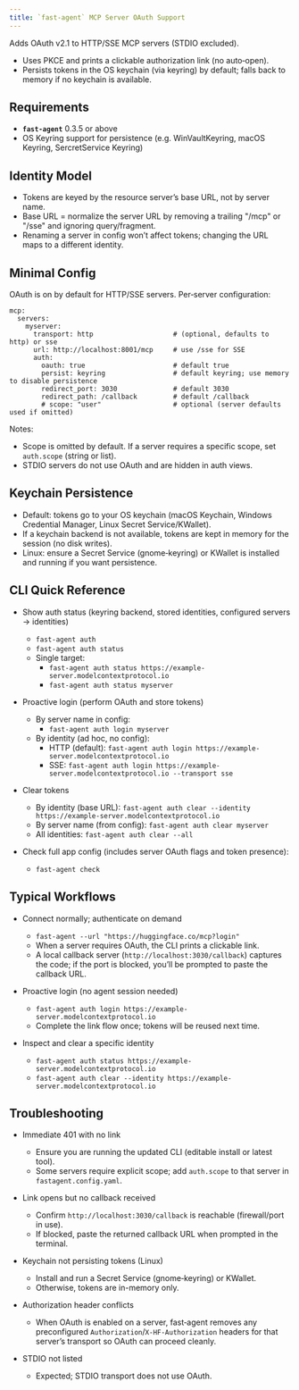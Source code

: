 ```yaml
---
title: `fast-agent` MCP Server OAuth Support
---
```



Adds OAuth v2.1 to HTTP/SSE MCP servers (STDIO excluded).

- Uses PKCE and prints a clickable authorization link (no auto‑open).
- Persists tokens in the OS keychain (via keyring) by default; falls back to memory if no keychain is available.

## Requirements

- **`fast-agent`** 0.3.5 or above
- OS Keyring support for persistence (e.g. WinVaultKeyring, macOS Keyring, SercretService Keyring)

## Identity Model

- Tokens are keyed by the resource server’s base URL, not by server name.
- Base URL = normalize the server URL by removing a trailing "/mcp" or "/sse" and ignoring query/fragment.
- Renaming a server in config won’t affect tokens; changing the URL maps to a different identity.

## Minimal Config

OAuth is on by default for HTTP/SSE servers. Per‑server configuration:

```
mcp:
  servers:
    myserver:
      transport: http                    # (optional, defaults to http) or sse
      url: http://localhost:8001/mcp     # use /sse for SSE
      auth:
        oauth: true                      # default true
        persist: keyring                 # default keyring; use memory to disable persistence
        redirect_port: 3030              # default 3030
        redirect_path: /callback         # default /callback
        # scope: "user"                  # optional (server defaults used if omitted)
```

Notes:

- Scope is omitted by default. If a server requires a specific scope, set `auth.scope` (string or list).
- STDIO servers do not use OAuth and are hidden in auth views.

## Keychain Persistence

- Default: tokens go to your OS keychain (macOS Keychain, Windows Credential Manager, Linux Secret Service/KWallet).
- If a keychain backend is not available, tokens are kept in memory for the session (no disk writes).
- Linux: ensure a Secret Service (gnome‑keyring) or KWallet is installed and running if you want persistence.

## CLI Quick Reference

- Show auth status (keyring backend, stored identities, configured servers → identities)
  - `fast-agent auth`
  - `fast-agent auth status`
  - Single target:
    - `fast-agent auth status https://example-server.modelcontextprotocol.io`
    - `fast-agent auth status myserver`

- Proactive login (perform OAuth and store tokens)
  - By server name in config:
    - `fast-agent auth login myserver`
  - By identity (ad hoc, no config):
    - HTTP (default): `fast-agent auth login https://example-server.modelcontextprotocol.io`
    - SSE: `fast-agent auth login https://example-server.modelcontextprotocol.io --transport sse`

- Clear tokens
  - By identity (base URL): `fast-agent auth clear --identity https://example-server.modelcontextprotocol.io`
  - By server name (from config): `fast-agent auth clear myserver`
  - All identities: `fast-agent auth clear --all`

- Check full app config (includes server OAuth flags and token presence):
  - `fast-agent check`

## Typical Workflows

- Connect normally; authenticate on demand
  - `fast-agent --url "https://huggingface.co/mcp?login"`
  - When a server requires OAuth, the CLI prints a clickable link.
  - A local callback server (`http://localhost:3030/callback`) captures the code; if the port is blocked, you’ll be prompted to paste the callback URL.

- Proactive login (no agent session needed)
  - `fast-agent auth login https://example-server.modelcontextprotocol.io`
  - Complete the link flow once; tokens will be reused next time.

- Inspect and clear a specific identity
  - `fast-agent auth status https://example-server.modelcontextprotocol.io`
  - `fast-agent auth clear --identity https://example-server.modelcontextprotocol.io`

## Troubleshooting

- Immediate 401 with no link
  - Ensure you are running the updated CLI (editable install or latest tool).
  - Some servers require explicit scope; add `auth.scope` to that server in `fastagent.config.yaml`.

- Link opens but no callback received
  - Confirm `http://localhost:3030/callback` is reachable (firewall/port in use).
  - If blocked, paste the returned callback URL when prompted in the terminal.

- Keychain not persisting tokens (Linux)
  - Install and run a Secret Service (gnome‑keyring) or KWallet.
  - Otherwise, tokens are in-memory only.

- Authorization header conflicts
  - When OAuth is enabled on a server, fast‑agent removes any preconfigured `Authorization`/`X‑HF‑Authorization` headers for that server’s transport so OAuth can proceed cleanly.

- STDIO not listed
  - Expected; STDIO transport does not use OAuth.

